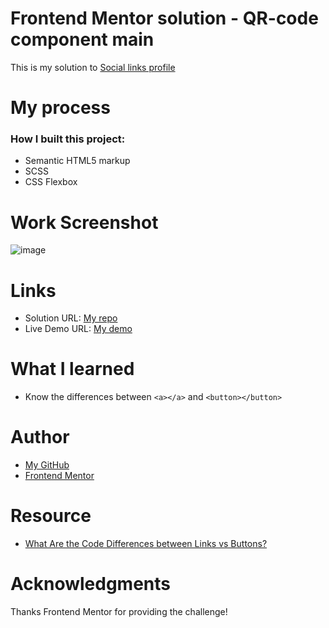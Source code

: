 # Frontend Mentor solution - QR-code component main
This is my solution to [Social links profile](https://www.frontendmentor.io/challenges/social-links-profile-UG32l9m6dQ/hub)

# My process
### How I built this project:
- Semantic HTML5 markup
- SCSS
- CSS Flexbox

# Work Screenshot
![image](https://github.com/Gulizuli/frontend-mentor-practice/assets/106880240/866b18a2-804e-445d-b38d-c1af6c11c25e)



# Links
- Solution URL: [My repo](https://github.com/Gulizuli/frontend-mentor-practice/tree/main/01-social-links-profile-main)
- Live Demo URL: [My demo](https://gulizuli.github.io/frontend-mentor-practice/01-social-links-profile-main/)

# What I learned
- Know the differences between `<a></a>` and `<button></button>`

# Author
- [My GitHub](https://github.com/Gulizuli)
- [Frontend Mentor](https://www.frontendmentor.io/profile/Gulizuli)

# Resource
- [What Are the Code Differences between Links vs Buttons?](https://accessibleweb.com/question-answer/what-are-the-code-differences-between-links-vs-buttons/)

# Acknowledgments
Thanks Frontend Mentor for providing the challenge!
